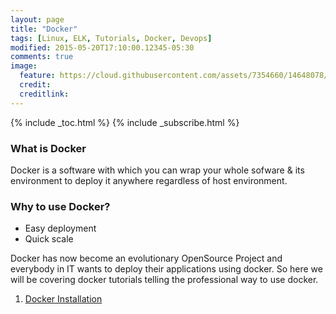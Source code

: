 ```yaml
---
layout: page
title: "Docker"
tags: [Linux, ELK, Tutorials, Docker, Devops]
modified: 2015-05-20T17:10:00.12345-05:30
comments: true
image:
  feature: https://cloud.githubusercontent.com/assets/7354660/14648078/268bbbee-067e-11e6-9c86-5e56d6eca670.png
  credit:
  creditlink:
---
```


{% include _toc.html %}
{% include _subscribe.html %}

### What is Docker
Docker is a software with which you can wrap your whole sofware & its environment to deploy it anywhere regardless of host environment.

### Why to use Docker?
- Easy deployment
- Quick scale

Docker has now become an evolutionary OpenSource Project and everybody in IT wants to deploy their applications using docker. So here we will be covering docker tutorials telling the professional way to use docker.

1. <a href="/devops/docker/docker-installation/"> Docker Installation </a>
